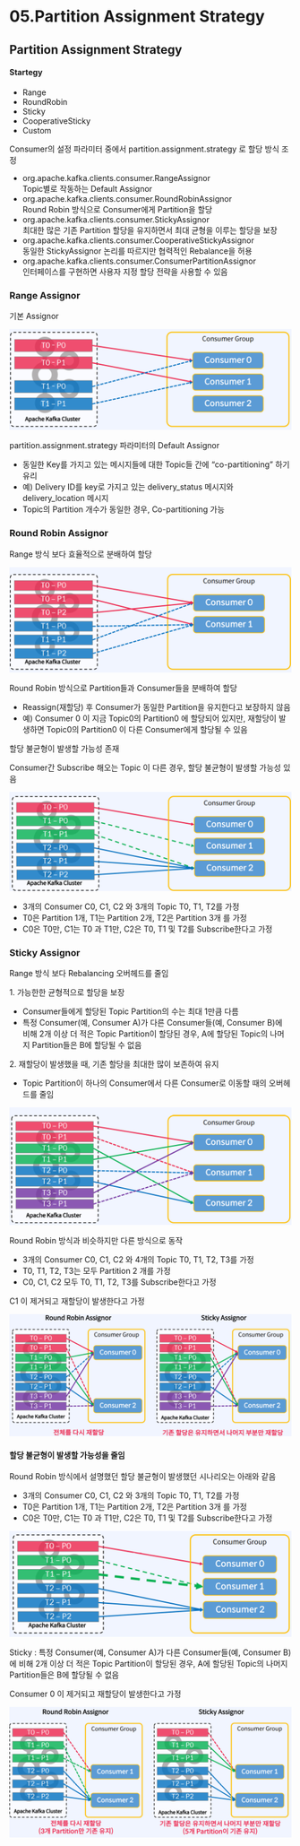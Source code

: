 # 05.Partition Assignment Strategy

## Partition Assignment Strategy

#### Startegy

* Range
* RoundRobin
* Sticky
* CooperativeSticky
* Custom

Consumer의 설정 파라미터 중에서 partition.assignment.strategy 로 할당 방식 조정

* org.apache.kafka.clients.consumer.RangeAssignor \
  Topic별로 작동하는 Default Assignor
* org.apache.kafka.clients.consumer.RoundRobinAssignor \
  Round Robin 방식으로 Consumer에게 Partition을 할당
* org.apache.kafka.clients.consumer.StickyAssignor \
  최대한 많은 기존 Partition 할당을 유지하면서 최대 균형을 이루는 할당을 보장
* org.apache.kafka.clients.consumer.CooperativeStickyAssignor \
  동일한 StickyAssignor 논리를 따르지만 협력적인 Rebalance을 허용
* org.apache.kafka.clients.consumer.ConsumerPartitionAssignor \
  인터페이스를 구현하면 사용자 지정 할당 전략을 사용할 수 있음

### Range Assignor

기본 Assignor

![](<../../../../.gitbook/assets/image (30) (1).png>)

partition.assignment.strategy 파라미터의 Default Assignor

* 동일한 Key를 가지고 있는 메시지들에 대한 Topic들 간에 “co-partitioning” 하기 유리
* 예) Delivery ID를 key로 가지고 있는 delivery\_status 메시지와 delivery\_location 메시지
* Topic의 Partition 개수가 동일한 경우, Co-partitioning 가능

### Round Robin Assignor

Range 방식 보다 효율적으로 분배하여 할당

![](<../../../../.gitbook/assets/image (27) (1) (1).png>)

Round Robin 방식으로 Partition들과 Consumer들을 분배하여 할당

* Reassign(재할당) 후 Consumer가 동일한 Partition을 유지한다고 보장하지 않음
* 예) Consumer 0 이 지금 Topic0의 Partition0 에 할당되어 있지만, 재할당이 발생하면 Topic0의 Partition0 이 다른 Consumer에게 할당될 수 있음

할당 불균형이 발생할 가능성 존재

Consumer간 Subscribe 해오는 Topic 이 다른 경우, 할당 불균형이 발생할 가능성 있음

![](<../../../../.gitbook/assets/image (24) (1) (1) (1).png>)

* 3개의 Consumer C0, C1, C2 와 3개의 Topic T0, T1, T2를 가정
* T0은 Partition 1개, T1는 Partition 2개, T2은 Partition 3개 를 가정
* C0은 T0만, C1는 T0 과 T1만, C2은 T0, T1 및 T2를 Subscribe한다고 가정

### Sticky Assignor

Range 방식 보다 Rebalancing 오버헤드를 줄임

1\. 가능한한 균형적으로 할당을 보장

* Consumer들에게 할당된 Topic Partition의 수는 최대 1만큼 다름
* 특정 Consumer(예, Consumer A)가 다른 Consumer들(예, Consumer B)에 비해 2개 이상 더 적은 Topic Partition이 할당된 경우, A에 할당된 Topic의 나머지 Partition들은 B에 할당될 수 없음

2\. 재할당이 발생했을 때, 기존 할당을 최대한 많이 보존하여 유지

* Topic Partition이 하나의 Consumer에서 다른 Consumer로 이동할 때의 오버헤드를 줄임

![](<../../../../.gitbook/assets/image (1).png>)

Round Robin 방식과 비슷하지만 다른 방식으로 동작

* 3개의 Consumer C0, C1, C2 와 4개의 Topic T0, T1, T2, T3를 가정
* T0, T1, T2, T3는 모두 Partition 2 개를 가정
* C0, C1, C2 모두 T0, T1, T2, T3를 Subscribe한다고 가정

C1 이 제거되고 재할당이 발생한다고 가정

![](<../../../../.gitbook/assets/image (20) (1) (1) (1) (1).png>)

#### 할당 불균형이 발생할 가능성을 줄임

Round Robin 방식에서 설명했던 할당 불균형이 발생했던 시나리오는 아래와 같음

* 3개의 Consumer C0, C1, C2 와 3개의 Topic T0, T1, T2를 가정
* T0은 Partition 1개, T1는 Partition 2개, T2은 Partition 3개 를 가정
* C0은 T0만, C1는 T0 과 T1만, C2은 T0, T1 및 T2를 Subscribe한다고 가정

![](<../../../../.gitbook/assets/image (38) (1) (1).png>)

Sticky : 특정 Consumer(예, Consumer A)가 다른 Consumer들(예, Consumer B)에 비해 2개 이상 더 적은 Topic Partition이 할당된 경우, A에 할당된 Topic의 나머지 Partition들은 B에 할당될 수 없음

Consumer 0 이 제거되고 재할당이 발생한다고 가정

![](<../../../../.gitbook/assets/image (29) (1).png>)

